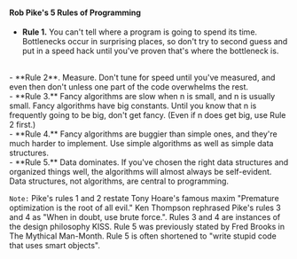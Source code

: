 #### Rob Pike's 5 Rules of Programming

- **Rule 1.** You can't tell where a program is going to spend its time. Bottlenecks occur in surprising places, so don't try to second guess and put in a speed hack until you've proven that's where the bottleneck is.
<br>
- **Rule 2**. Measure. Don't tune for speed until you've measured, and even then don't unless one part of the code overwhelms the rest.
<br>
- **Rule 3.** Fancy algorithms are slow when n is small, and n is usually small. Fancy algorithms have big constants. Until you know that n is frequently going to be big, don't get fancy. (Even if n does get big, use Rule 2 first.)
<br>
- **Rule 4.** Fancy algorithms are buggier than simple ones, and they're much harder to implement. Use simple algorithms as well as simple data structures.
<br>
- **Rule 5.** Data dominates. If you've chosen the right data structures and organized things well, the algorithms will almost always be self-evident. Data structures, not algorithms, are central to programming.

`Note:` Pike's rules 1 and 2 restate Tony Hoare's famous maxim "Premature optimization is the root of all evil." Ken Thompson rephrased Pike's rules 3 and 4 as "When in doubt, use brute force.". Rules 3 and 4 are instances of the design philosophy KISS. Rule 5 was previously stated by Fred Brooks in The Mythical Man-Month. Rule 5 is often shortened to "write stupid code that uses smart objects".
